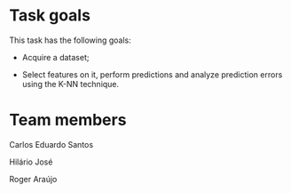 Task goals
==========
This task has the following goals:

- Acquire a dataset;

- Select features on it, perform predictions and analyze prediction errors using the K-NN technique.

Team members
============
Carlos Eduardo Santos

Hilário José

Roger Araújo
